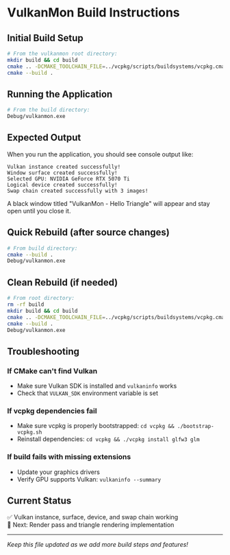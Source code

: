 # VulkanMon Build Instructions

## Initial Build Setup
```bash
# From the vulkanmon root directory:
mkdir build && cd build
cmake .. -DCMAKE_TOOLCHAIN_FILE=../vcpkg/scripts/buildsystems/vcpkg.cmake
cmake --build .
```

## Running the Application
```bash
# From the build directory:
Debug/vulkanmon.exe
```

## Expected Output
When you run the application, you should see console output like:
```
Vulkan instance created successfully!
Window surface created successfully!
Selected GPU: NVIDIA GeForce RTX 5070 Ti
Logical device created successfully!
Swap chain created successfully with 3 images!
```

A black window titled "VulkanMon - Hello Triangle" will appear and stay open until you close it.

## Quick Rebuild (after source changes)
```bash
# From build directory:
cmake --build .
Debug/vulkanmon.exe
```

## Clean Rebuild (if needed)
```bash
# From root directory:
rm -rf build
mkdir build && cd build
cmake .. -DCMAKE_TOOLCHAIN_FILE=../vcpkg/scripts/buildsystems/vcpkg.cmake
cmake --build .
Debug/vulkanmon.exe
```

## Troubleshooting

### If CMake can't find Vulkan
- Make sure Vulkan SDK is installed and `vulkaninfo` works
- Check that `VULKAN_SDK` environment variable is set

### If vcpkg dependencies fail
- Make sure vcpkg is properly bootstrapped: `cd vcpkg && ./bootstrap-vcpkg.sh`
- Reinstall dependencies: `cd vcpkg && ./vcpkg install glfw3 glm`

### If build fails with missing extensions
- Update your graphics drivers
- Verify GPU supports Vulkan: `vulkaninfo --summary`

## Current Status
✅ Vulkan instance, surface, device, and swap chain working  
🚧 Next: Render pass and triangle rendering implementation

---
*Keep this file updated as we add more build steps and features!*